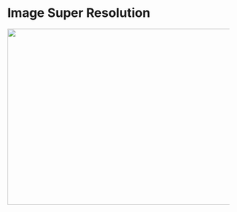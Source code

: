 # Image Super Resolution

<img src="https://blog.paperspace.com/content/images/size/w1000/2020/08/download.jpg" width="512" height="400">
     
